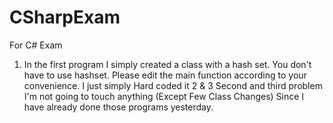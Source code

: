 # CSharpExam
For C# Exam

1. In the first program I simply created a class with a hash set. You don't have to use hashset. 
  Please edit the main function according to your convenience. I just simply Hard coded it
2 & 3 Second and third problem I'm not going to touch anything (Except Few Class Changes) Since I have already done those programs yesterday.
